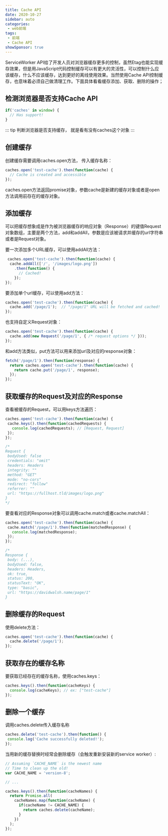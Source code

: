 ```yaml
---
title: Cache API
date: 2020-10-27
sidebar: auto
categories:
 - web前端
tags:
 - 前端
 - Cache API
showSponsor: true
---
```


ServiceWorker API给了开发人员对浏览器缓存更多的控制，虽然Etag也能实现缓存效果，但是用JavaScript代码控制缓存可以有更大的灵活性，可以控制什么应该缓存，什么不应该缓存，达到更好的离线使用效果。当然使用Cache API控制缓存，也意味着必须自己做清理工作。下面具体看看缓存添加、获取、删除的操作；

## 检测浏览器是否支持Cache API

```js
if('caches' in window) {
  // Has support!
}
```

::: tip
判断浏览器是否支持缓存， 就是看有没有caches这个对象
:::

##  创建缓存

创建缓存需要调用caches.open方法， 传入缓存名称：

```js
caches.open('test-cache').then(function(cache) {
  // Cache is created and accessible
});
```

 caches.open方法返回promise对象，参数cache是新建的缓存对象或者是open方法调用前存在的缓存对象。

 ##  添加缓存

 可以把缓存想象成是作为被浏览器缓存的响应对象（Response）的键值Request对象数组，主要是两个方法，add和addAll，参数是应该被请求并缓存的url字符串或者是Request对象。

 要一次添加多个URL缓存，可以使用addAll方法：

```js
 caches.open('test-cache').then(function(cache) { 
  cache.addAll(['/', '/images/logo.png'])
    .then(function() { 
      // Cached!
    });
});
```
要添加单个url缓存，可以使用add方法：

```js
caches.open('test-cache').then(function(cache) {
  cache.add('/page/1');  // "/page/1" URL will be fetched and cached!
});
```
也支持自定义Request对象：

```js
caches.open('test-cache').then(function(cache) {
  cache.add(new Request('/page/1', { /* request options */ }));
});
```

和add方法类似，put方法可以用来添加url及对应的response对象：

```js
fetch('/page/1').then(function(response) {
  return caches.open('test-cache').then(function(cache) {
    return cache.put('/page/1', response);
  });
});
```
## 获取缓存的Request及对应的Response

 查看被缓存的Request，可以用keys方法遍历：

 ```js
 caches.open('test-cache').then(function(cache) { 
  cache.keys().then(function(cachedRequests) { 
    console.log(cachedRequests); // [Request, Request]
  });
});

/*
Request {
  bodyUsed: false
  credentials: "omit"
  headers: Headers
  integrity: ""
  method: "GET"
  mode: "no-cors"
  redirect: "follow"
  referrer: ""
  url: "https://fullhost.tld/images/logo.png"
}
*/
```

 要查看对应的Response对象可以调用cache.match或者cache.matchAll：

 ```js
 caches.open('test-cache').then(function(cache) {
  cache.match('/page/1').then(function(matchedResponse) {
    console.log(matchedResponse);
  });
});

/*
Response {
  body: (...),
  bodyUsed: false,
  headers: Headers,
  ok: true,
  status: 200,
  statusText: "OK",
  type: "basic",
  url: "https://davidwalsh.name/page/1"
}
```
##  删除缓存的Request

使用delete方法：

```js
caches.open('test-cache').then(function(cache) {
  cache.delete('/page/1');
});
```
## 获取存在的缓存名称

要获取已经存在的缓存名称，使用caches.keys：

```js
caches.keys().then(function(cacheKeys) { 
  console.log(cacheKeys); // ex: ["test-cache"]
});
```

## 删除一个缓存

 调用caches.delete传入缓存名称

 ```js
 caches.delete('test-cache').then(function() { 
  console.log('Cache successfully deleted!'); 
});
```

当用新的缓存替换时经常会删除缓存（会触发重新安装新的service worker）:

```js
// Assuming `CACHE_NAME` is the newest name
// Time to clean up the old!
var CACHE_NAME = 'version-8';

// ...

caches.keys().then(function(cacheNames) {
  return Promise.all(
    cacheNames.map(function(cacheName) {
      if(cacheName != CACHE_NAME) {
        return caches.delete(cacheName);
      }
    })
  );
});
```